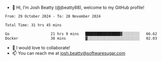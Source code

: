 - 👋 Hi, I’m Josh Beatty (@jbeatty88), welcome to my GitHub profile!

<!--START_SECTION:waka-->

```txt
From: 29 October 2024 - To: 28 November 2024

Total Time: 31 hrs 45 mins

Go                   21 hrs 9 mins   ████████████████▓░░░░░░░░   66.62 %
Docker               38 mins         ▓░░░░░░░░░░░░░░░░░░░░░░░░   02.03 %
```

<!--END_SECTION:waka-->

- 💞️ I would love to collaborate!
- 📫 You can reach me at josh.beatty@softwaresugar.com

<!---
jbeatty88/jbeatty88 is a ✨ special ✨ repository because its `README.md` (this file) appears on your GitHub profile.
You can click the Preview link to take a look at your changes.
--->
